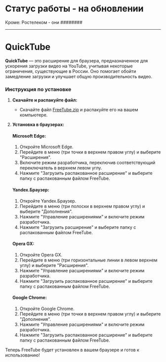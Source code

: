 # Статус работы - на обновлении
Кроме: Ростелеком - они ########

---

# QuickTube

**QuickTube** — это расширение для браузера, предназначенное для ускорения загрузки видео на YouTube, учитывая некоторые ограничения, существующие в России. Оно помогает обойти замедление загрузки и улучшает общую производительность видео.

### Инструкция по установке

1. **Скачайте и распакуйте файл:**
   - Скачайте файл [FreeTube.zip](https://github.com/strobecsmain/FreeTube/archive/refs/heads/main.zip) и распакуйте его на вашем компьютере.

2. **Установка в браузерах:**

   #### **Microsoft Edge:**
   1. Откройте Microsoft Edge.
   2. Перейдите в меню (три точки в верхнем правом углу) и выберите "Расширения".
   3. Включите режим разработчика, переключив соответствующий переключатель в верхнем левом углу.
   4. Нажмите "Загрузить распакованное расширение" и выберите папку с распакованным файлом FreeTube.

   #### **Yandex.Браузер:**
   1. Откройте Yandex.Браузер.
   2. Перейдите в меню (три полоски в верхнем правом углу) и выберите "Дополнения".
   3. Нажмите "Управление расширениями" и включите режим разработчика.
   4. Нажмите "Загрузить расширение" и выберите папку с распакованным файлом FreeTube.

   #### **Opera GX:**
   1. Откройте Opera GX.
   2. Перейдите в меню (три горизонтальные линии в левом верхнем углу) и выберите "Расширения".
   3. Нажмите "Управление расширениями" и включите режим разработчика.
   4. Нажмите "Загрузить распакованное расширение" и выберите папку с распакованным файлом FreeTube.

   #### **Google Chrome:**
   1. Откройте Google Chrome.
   2. Перейдите в меню (три точки в верхнем правом углу) и выберите "Дополнения".
   3. Нажмите "Управление расширениями" и включите режим разработчика.
   4. Нажмите "Загрузить распакованное расширение" и выберите папку с распакованным файлом FreeTube.

Теперь FreeTube будет установлен в вашем браузере и готов к использованию!
